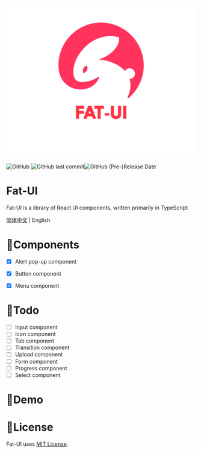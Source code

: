 <div>
<img src="./src/assets/Fat-UI.png">
</div>


![GitHub](https://img.shields.io/github/license/rabbitandcat/fat-ui) ![GitHub last commit](https://img.shields.io/github/last-commit/rabbitandcat/fat-ui)![GitHub (Pre-)Release Date](https://img.shields.io/github/release-date-pre/rabbitandcat/fat-ui)

<h1>Fat-UI</h1>

Fat-UI is a library of React UI components, written primarily in TypeScript

 [简体中文](./README.md) | English

# 🎉Components

* [x] Alert pop-up component
* [x] Button component
* [x] Menu component



# 📌Todo

* [ ] Input component
* [ ] Icon component
* [ ] Tab component
* [ ] Transition component
* [ ] Upload component
* [ ] Form component
* [ ] Progress component
* [ ] Select component

# 💎Demo

# 🎈License

Fat-UI uses [MIT License](https://github.com/rabbitandcat/fat-netdisk/blob/master/LICENSE).